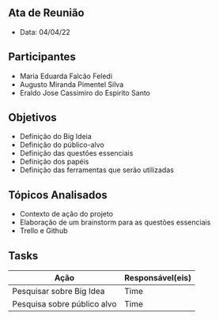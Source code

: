 ## Ata de Reunião
* Data: 04/04/22
## Participantes
  * Maria Eduarda Falcão Feledi
  * Augusto Miranda Pimentel Silva
  * Eraldo Jose Cassimiro do Espirito Santo
## Objetivos
* Definição do Big Ideia
* Definição do público-alvo
* Definição das questões essenciais
* Definição dos papéis
* Definição das ferramentas que serão utilizadas
## Tópicos Analisados
* Contexto de ação do projeto
* Elaboração de um brainstorm para as questões essenciais
* Trello e Github
## Tasks
| Ação | Responsável(eis) |
|----------|----------|
| Pesquisar sobre Big Idea           | Time     |
| Pesquisa sobre público alvo         | Time     |


